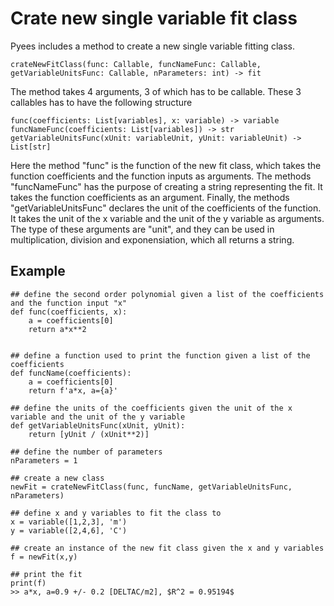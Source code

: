 # Crate new single variable fit class


Pyees includes a method to create a new single variable fitting class.

```
crateNewFitClass(func: Callable, funcNameFunc: Callable, getVariableUnitsFunc: Callable, nParameters: int) -> fit
```

The method takes 4 arguments, 3 of which has to be callable. These 3 callables has to have the following structure

```
func(coefficients: List[variables], x: variable) -> variable
funcNameFunc(coefficients: List[variables]) -> str
getVariableUnitsFunc(xUnit: variableUnit, yUnit: variableUnit) -> List[str]
```


Here the method "func" is the function of the new fit class, which takes the function coefficients and the function inputs as arguments. The methods "funcNameFunc" has the purpose of creating a string representing the fit. It takes the function coefficients as an argument. Finally, the methods "getVariableUnitsFunc" declares the unit of the coefficients of the function. It takes the unit of the x variable and the unit of the y variable as arguments. The type of these arguments are "unit", and they can be used in multiplication, division and exponensiation, which all returns a string.


## Example

```
## define the second order polynomial given a list of the coefficients and the function input "x"
def func(coefficients, x):
    a = coefficients[0]
    return a*x**2


## define a function used to print the function given a list of the coefficients
def funcName(coefficients):
    a = coefficients[0]
    return f'a*x, a={a}'

## define the units of the coefficients given the unit of the x variable and the unit of the y variable
def getVariableUnitsFunc(xUnit, yUnit):
    return [yUnit / (xUnit**2)]

## define the number of parameters
nParameters = 1

## create a new class
newFit = crateNewFitClass(func, funcName, getVariableUnitsFunc, nParameters)

## define x and y variables to fit the class to
x = variable([1,2,3], 'm')
y = variable([2,4,6], 'C')

## create an instance of the new fit class given the x and y variables
f = newFit(x,y)

## print the fit
print(f)
>> a*x, a=0.9 +/- 0.2 [DELTAC/m2], $R^2 = 0.95194$
```